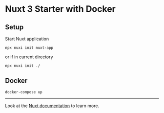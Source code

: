 # Nuxt 3 Starter with Docker

## Setup

Start Nuxt application

```
npx nuxi init nuxt-app 
```
or if in current directory
```
npx nuxi init ./
```

## Docker

```
docker-compose up
```

_________

Look at the [Nuxt documentation](https://nuxt.com/docs/getting-started/introduction) to learn more.
